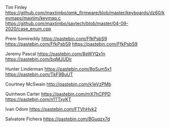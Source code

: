 Tim Finley
https://github.com/maxtimbo/qmk_firmware/blob/master/keyboards/dz60/keymaps/maxtim/keymap.c
https://github.com/maxtimbo/savtech/blob/master/04-09-2020/case_enum.cpp

Prem Somireddy
https://pastebin.com/FfkPsbS9
https://pastebin.com/FfkPsbS9
https://pastebin.com/FfkPsbS9

Jeremy Pascal
https://pastebin.com/8eWYQx1n
https://pastebin.com/bqMJUDir

Hunter Linderman
https://pastebin.com/8pSum5x1
https://pastebin.com/TkF9BuUT

Courtney McSwain
http://pastebin.com/k1eVzPMb

Quintwon Carter
https://pastebin.com/mX7hCPPD
https://pastebin.com/n1TTxyKT

Ivan Odom
https://pastebin.com/FTVhHvk2

Salvatore Fichera
https://pastebin.com/BGuqzx7d

